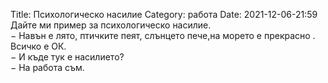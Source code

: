 Title: Психологическо насилие
Category: работа
Date: 2021-12-06-21:59
Дайте ми пример за психологическо насилие.  
&minus; Навън е лято, птичките пеят, слънцето пече,на морето е прекрасно . Всичко е ОК.  
&minus; И къде тук е насилието?  
&minus; На работа съм.